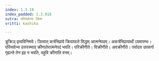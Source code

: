 ```yaml
---
index: 1.3.18
index_padded: 1.3.018
sutra: परिव्यवेभ्यः क्रियः
vritti: kashika

---
```

डुक्रिञ् द्रव्यविनिमये। ञित्वात् कर्त्रभिप्राये क्रियाफले सिद्धम् आत्मनेपदम्। अकर्त्रभिप्रायार्थो ऽयमारम्भः। परिव्यवेभ्य उत्तरस्मात् क्रीणातेरात्मनेपदं भवति। परिक्रीणीते। विक्रीणीते। अवक्रीणीते। पर्यादय उपसर्गा गृह्यन्ते तेन इह न भवति, वहुवि क्रीणाति वनम्।